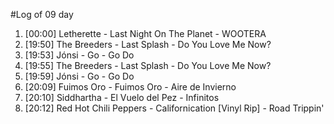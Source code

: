 #Log of 09 day

1. [00:00] Letherette - Last Night On The Planet - WOOTERA
1. [19:50] The Breeders - Last Splash - Do You Love Me Now?
1. [19:53] Jónsi - Go - Go Do
1. [19:55] The Breeders - Last Splash - Do You Love Me Now?
1. [19:59] Jónsi - Go - Go Do
1. [20:09] Fuimos Oro - Fuimos Oro - Aire de Invierno
1. [20:10] Siddhartha - El Vuelo del Pez - Infinitos
1. [20:12] Red Hot Chili Peppers - Californication [Vinyl Rip] - Road Trippin'
